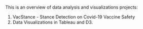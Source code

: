 
This is an overview of data analysis and visualizations projects:
1. VacStance - Stance Detection on Covid-19 Vaccine Safety
2. Data Visualizations in Tableau and D3.
